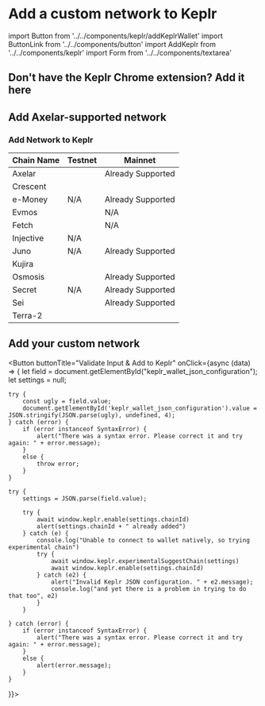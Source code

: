 # Add a custom network to Keplr
import Button from '../../components/keplr/addKeplrWallet'
import ButtonLink from '../../components/button'
import AddKeplr from '../../components/keplr'
import Form from '../../components/textarea'

## Don't have the Keplr Chrome extension? Add it here

<ButtonLink buttonTitle="Add Keplr Wallet" url="https://chrome.google.com/webstore/detail/keplr/dmkamcknogkgcdfhhbddcghachkejeap?hl=en"></ButtonLink>

## Add Axelar-supported network

### Add Network to Keplr

Chain Name  | Testnet                                               | Mainnet                                               |
----------  | ----------------------------------------------------- | ----------------------------------------------------- |
Axelar      | <AddKeplr environment="testnet" chain="axelar" />     | Already Supported                                     |
Crescent    | <AddKeplr environment="testnet" chain="crescent" />   | <AddKeplr environment="mainnet" chain="crescent" />   |
e-Money     | N/A                                                   | Already Supported                                     |
Evmos       | <AddKeplr environment="testnet" chain="evmos" />      | N/A                                                   |
Fetch       | <AddKeplr environment="testnet" chain="fetch" />      | N/A                                                   |
Injective   | N/A                                                   | <AddKeplr environment="mainnet" chain="injective" />  |
Juno        | N/A                                                   | Already Supported                                     |
Kujira      | <AddKeplr environment="testnet" chain="kujira" />     | <AddKeplr environment="mainnet" chain="kujira" />     |
Osmosis     | <AddKeplr environment="testnet" chain="osmosis" />    | Already Supported                                     |
Secret      | N/A                                                   | Already Supported                                     |
Sei         | <AddKeplr environment="testnet" chain="axelar" />     | Already Supported                                     |
Terra-2     | <AddKeplr environment="testnet" chain="terra" />      | <AddKeplr environment="mainnet" chain="terra" />      |

## Add your custom network

<Form />

<Button buttonTitle="Validate Input & Add to Keplr" onClick={async (data) => {
    let field = document.getElementById("keplr_wallet_json_configuration");
    let settings = null;

    try {
        const ugly = field.value;
        document.getElementById('keplr_wallet_json_configuration').value = JSON.stringify(JSON.parse(ugly), undefined, 4);
    } catch (error) {
        if (error instanceof SyntaxError) {
            alert("There was a syntax error. Please correct it and try again: " + error.message);
        }
        else {
            throw error;
        }
    }

    try {
        settings = JSON.parse(field.value);

        try {
            await window.keplr.enable(settings.chainId)
            alert(settings.chainId + " already added")
        } catch (e) {
            console.log("Unable to connect to wallet natively, so trying experimental chain")
            try {
                await window.keplr.experimentalSuggestChain(settings)
                await window.keplr.enable(settings.chainId)
            } catch (e2) {
                alert("Invalid Keplr JSON configuration. " + e2.message);
                console.log("and yet there is a problem in trying to do that too", e2)
            }
        }

    } catch (error) {
        if (error instanceof SyntaxError) {
            alert("There was a syntax error. Please correct it and try again: " + error.message);
        }
        else {
            alert(error.message);
        }
    }
}}></Button>
